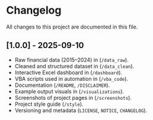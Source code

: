 # Changelog

All changes to this project are documented in this file.

## [1.0.0] - 2025-09-10

- Raw financial data (2015–2024) in (`/data_raw`).
- Cleaned and structured dataset in (`/data_clean`).
- Interactive Excel dashboard in (`/dashboard`).
- VBA scripts used in automation in (`/vba_code`).
- Documentation (`/README`, `/DISCLAIMER`).
- Example output visuals in (`/visualizations`).
- Screenshots of project pages in (`/screenshots`).
- Project style guide (`/style`).
- Versioning and metadata (`LICENSE`, `NOTICE`, `CHANGELOG`).